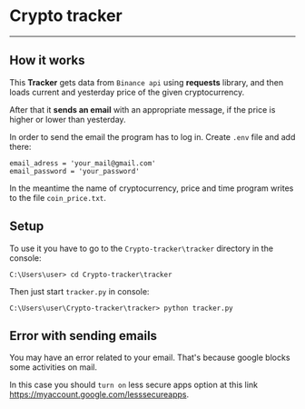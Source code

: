 # Crypto tracker
----------------
## How it works
This **Tracker** gets data from ``Binance api`` using **requests** library, and then loads current and yesterday price of the given cryptocurrency.

After that it **sends an email** with an appropriate message, if the price is higher or lower than yesterday.

In order to send the email the program has to log in. Create ``.env`` file and add there:
```
email_adress = 'your_mail@gmail.com'
email_password = 'your_password'
```
In the meantime the name of cryptocurrency, price and time program writes to the file ``coin_price.txt``.

## Setup 
To use it you have to go to the `Crypto-tracker\tracker` directory in the console:
```
C:\Users\user> cd Crypto-tracker\tracker
```
Then just start `tracker.py` in console:
```
C:\Users\user\Crypto-tracker\tracker> python tracker.py
```
## Error with sending emails
You may have an error related to your email. That's because google blocks some activities on mail.

In this case you should `turn on` less secure apps option at this link https://myaccount.google.com/lesssecureapps.
